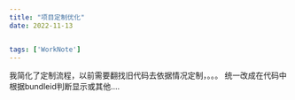 ```yaml
---
title: "项目定制优化"
date: 2022-11-13


tags: ['WorkNote']
---
```


我简化了定制流程，以前需要翻找旧代码去依据情况定制，。。。 统一改成在代码中根据bundleid判断显示或其他….